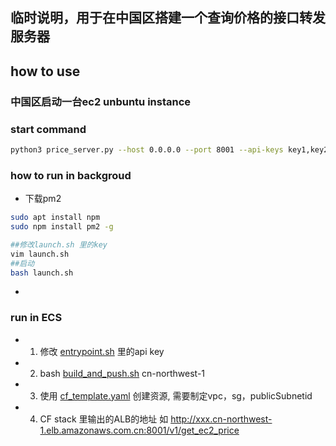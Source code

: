 ## 临时说明，用于在中国区搭建一个查询价格的接口转发服务器
## how to use

### 中国区启动一台ec2 unbuntu instance
### start command
```bash
python3 price_server.py --host 0.0.0.0 --port 8001 --api-keys key1,key2
```
### how to run in backgroud

- 下载pm2
```bash
sudo apt install npm
sudo npm install pm2 -g

##修改launch.sh 里的key
vim launch.sh
##启动
bash launch.sh
```
- 


### run in ECS
- 1. 修改 [entrypoint.sh](./entrypoint.sh) 里的api key
- 2. bash [build_and_push.sh](./build_and_push.sh) cn-northwest-1
- 3. 使用 [cf_template.yaml](./cf_template.yaml) 创建资源, 需要制定vpc，sg，publicSubnetid
- 4. CF stack 里输出的ALB的地址 如 http://xxx.cn-northwest-1.elb.amazonaws.com.cn:8001/v1/get_ec2_price


